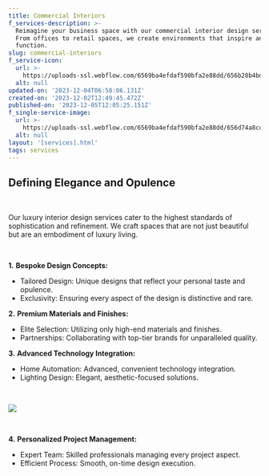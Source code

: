 ```yaml
---
title: Commercial Interiors
f_services-description: >-
  Reimagine your business space with our commercial interior design services.
  From offices to retail spaces, we create environments that inspire and
  function.
slug: commercial-interiors
f_service-icon:
  url: >-
    https://uploads-ssl.webflow.com/6569ba4efdaf590bfa2e88dd/656b28b4bdf82350d625136a_2142.png
  alt: null
updated-on: '2023-12-04T06:58:06.131Z'
created-on: '2023-12-02T12:49:45.472Z'
published-on: '2023-12-05T12:05:25.151Z'
f_single-service-image:
  url: >-
    https://uploads-ssl.webflow.com/6569ba4efdaf590bfa2e88dd/656d74a8ccc6bb0b4351de60_Figure.png
  alt: null
layout: '[services].html'
tags: services
---
```


**Defining Elegance and Opulence**
----------------------------------

‍

Our luxury interior design services cater to the highest standards of sophistication and refinement. We craft spaces that are not just beautiful but are an embodiment of luxury living.

‍

**1.** **Bespoke Design Concepts:**

*   Tailored Design: Unique designs that reflect your personal taste and opulence.
*   Exclusivity: Ensuring every aspect of the design is distinctive and rare.

**2.** **Premium Materials and Finishes:**

*   Elite Selection: Utilizing only high-end materials and finishes.
*   Partnerships: Collaborating with top-tier brands for unparalleled quality.

**3.** **Advanced Technology Integration:**

*   Home Automation: Advanced, convenient technology integration.
*   Lighting Design: Elegant, aesthetic-focused solutions.

‍

![](https://uploads-ssl.webflow.com/6569ba4efdaf590bfa2e88dd/656d74a8ccc6bb0b4351de60_Figure.png)

‍

**4.** **Personalized Project Management:**

*   Expert Team: Skilled professionals managing every project aspect.
*   Efficient Process: Smooth, on-time design execution.
